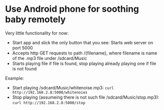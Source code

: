 # Use Android phone for soothing baby remotely

Very little functionality for now:
* Start app and slick the only button that you see: Starts web server on port 5000
* Accepts http GET requests to path /{filename}, where filename is name of the .mp3 file under /sdcard/Music
* Starts playing file if file is found, stop playing already playing one if file is not found

Example: 
* Start playing /sdcard/Music/whitenoise.mp3: `curl http://192.168.2.8:5000/whitenoies`
* Stop playing (assumeing there is not such file /sdcard/Music/stop.mp3): `curl http://192.168.2.8:5000/stop`
